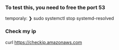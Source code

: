 ### To test this, you need to free the port 53

temporaly: ❯ sudo systemctl stop systemd-resolved

### Check my ip

curl https://checkip.amazonaws.com

